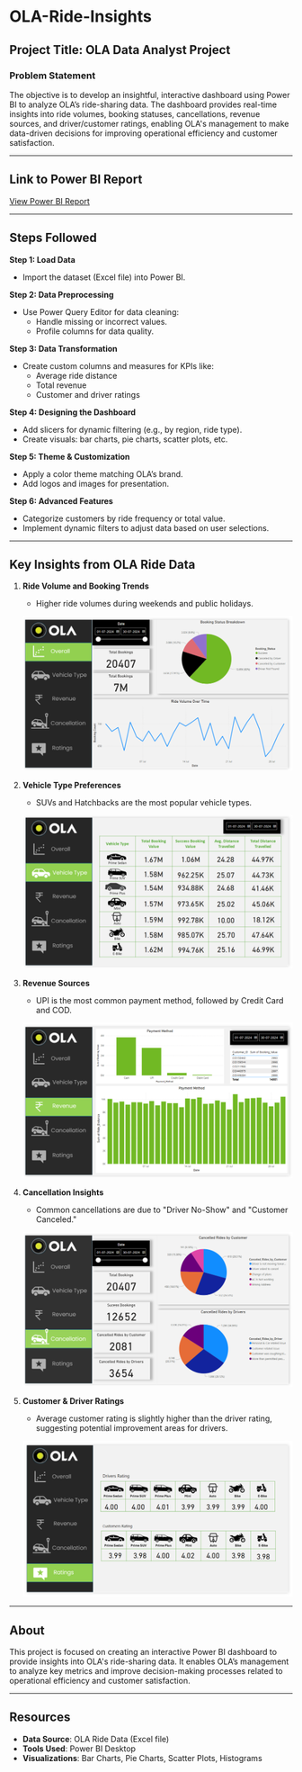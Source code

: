# **OLA-Ride-Insights**

## **Project Title: OLA Data Analyst Project**

### **Problem Statement**
The objective is to develop an insightful, interactive dashboard using Power BI to analyze OLA’s ride-sharing data. The dashboard provides real-time insights into ride volumes, booking statuses, cancellations, revenue sources, and driver/customer ratings, enabling OLA's management to make data-driven decisions for improving operational efficiency and customer satisfaction.

---

## **Link to Power BI Report**
[View Power BI Report](link)

---

## **Steps Followed**

**Step 1: Load Data**
- Import the dataset (Excel file) into Power BI.

**Step 2: Data Preprocessing**
- Use Power Query Editor for data cleaning:
  - Handle missing or incorrect values.
  - Profile columns for data quality.

**Step 3: Data Transformation**
- Create custom columns and measures for KPIs like:
  - Average ride distance
  - Total revenue
  - Customer and driver ratings

**Step 4: Designing the Dashboard**
- Add slicers for dynamic filtering (e.g., by region, ride type).
- Create visuals: bar charts, pie charts, scatter plots, etc.

**Step 5: Theme & Customization**
- Apply a color theme matching OLA’s brand.
- Add logos and images for presentation.

**Step 6: Advanced Features**
- Categorize customers by ride frequency or total value.
- Implement dynamic filters to adjust data based on user selections.

---

## **Key Insights from OLA Ride Data**

1. **Ride Volume and Booking Trends**
   - Higher ride volumes during weekends and public holidays.

   ![Overall Ride Volume](https://github.com/rahul-nagaura/OLA-Ride-Insights/blob/main/Images/Overall.png)

2. **Vehicle Type Preferences**
   - SUVs and Hatchbacks are the most popular vehicle types.

   ![Vehicle Type Preferences](https://github.com/rahul-nagaura/OLA-Ride-Insights/blob/main/Images/Vehicle%20Type.png)

3. **Revenue Sources**
   - UPI is the most common payment method, followed by Credit Card and COD.

   ![Revenue Sources](https://github.com/rahul-nagaura/OLA-Ride-Insights/blob/main/Images/Revenue.png)

4. **Cancellation Insights**
   - Common cancellations are due to "Driver No-Show" and "Customer Canceled."

   ![Cancellation Trends](https://github.com/rahul-nagaura/OLA-Ride-Insights/blob/main/Images/Cancellation.png)

5. **Customer & Driver Ratings**
   - Average customer rating is slightly higher than the driver rating, suggesting potential improvement areas for drivers.

   ![Ratings](https://github.com/rahul-nagaura/OLA-Ride-Insights/blob/main/Images/Ratings.png)

---

## **About**

This project is focused on creating an interactive Power BI dashboard to provide insights into OLA's ride-sharing data. It enables OLA’s management to analyze key metrics and improve decision-making processes related to operational efficiency and customer satisfaction.

---

## **Resources**

- **Data Source**: OLA Ride Data (Excel file)
- **Tools Used**: Power BI Desktop
- **Visualizations**: Bar Charts, Pie Charts, Scatter Plots, Histograms
